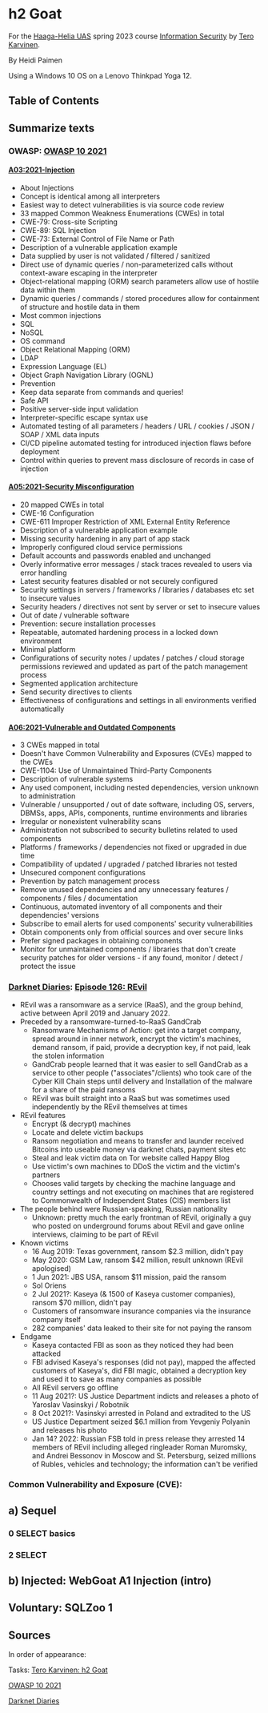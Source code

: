 # h2 Goat

For the [Haaga-Helia UAS](https://www.haaga-helia.fi/en) spring 2023 course [Information Security](https://terokarvinen.com/2023/information-security-2023/) by [Tero Karvinen](https://terokarvinen.com/).

By Heidi Paimen

Using a Windows 10 OS on a Lenovo Thinkpad Yoga 12.

## Table of Contents

## Summarize texts

### OWASP: [OWASP 10 2021](https://owasp.org/Top10/)

#### [A03:2021-Injection](https://owasp.org/Top10/A03_2021-Injection/)

* About Injections
 * Concept is identical among all interpreters
 * Easiest way to detect vulnerabilities is via source code review
* 33 mapped Common Weakness Enumerations (CWEs) in total
 * CWE-79: Cross-site Scripting
 * CWE-89: SQL Injection
 * CWE-73: External Control of File Name or Path
* Description of a vulnerable application example
 * Data supplied by user is not validated / filtered / sanitized
 * Direct use of dynamic queries / non-parameterized calls without context-aware escaping in the interpreter
 * Object-relational mapping (ORM) search parameters allow use of hostile data within them
 * Dynamic queries / commands / stored procedures allow for containment of structure and hostile data in them
* Most common injections
 * SQL
 * NoSQL
 * OS command
 * Object Relational Mapping (ORM)
 * LDAP
 * Expression Language (EL)
 * Object Graph Navigation Library (OGNL) 
* Prevention
 * Keep data separate from commands and queries!
 * Safe API
 * Positive server-side input validation
 * Interpreter-specific escape syntax use
 * Automated testing of all parameters / headers / URL / cookies / JSON / SOAP / XML data inputs
 * CI/CD pipeline automated testing for introduced injection flaws before deployment
 * Control within queries to prevent mass disclosure of records in case of injection

#### [A05:2021-Security Misconfiguration](https://owasp.org/Top10/A05_2021-Security_Misconfiguration/)

* 20 mapped CWEs in total
 * CWE-16 Configuration
 * CWE-611 Improper Restriction of XML External Entity Reference
* Description of a vulnerable application example
 * Missing security hardening in any part of app stack
 * Improperly configured cloud service permissions
 * Default accounts and passwords enabled and unchanged
 * Overly informative error messages / stack traces revealed to users via error handling
 * Latest security features disabled or not securely configured
 * Security settings in servers / frameworks / libraries / databases etc set to insecure values
 * Security headers / directives not sent by server or set to insecure values
 * Out of date / vulnerable software
* Prevention: secure installation processes
 * Repeatable, automated hardening process in a locked down environment
 * Minimal platform
 * Configurations of security notes / updates / patches / cloud storage permissions reviewed and updated as part of the patch management process
 * Segmented application architecture
 * Send security directives to clients
 * Effectiveness of configurations and settings in all environments verified automatically

#### [A06:2021-Vulnerable and Outdated Components](https://owasp.org/Top10/A06_2021-Vulnerable_and_Outdated_Components/)

* 3 CWEs mapped in total
 * Doesn't have Common Vulnerability and Exposures (CVEs) mapped to the CWEs
 * CWE-1104: Use of Unmaintained Third-Party Components
* Description of vulnerable systems
 * Any used component, including nested dependencies, version unknown to administration
 * Vulnerable / unsupported / out of date software, including OS, servers, DBMSs, apps, APIs, components, runtime environments and libraries
 * Irregular or nonexistent vulnerability scans
 * Administration not subscribed to security bulletins related to used components
 * Platforms / frameworks / dependencies not fixed or upgraded in due time
 * Compatibility of updated / upgraded / patched libraries not tested
 * Unsecured component configurations
* Prevention by patch management process
 * Remove unused dependencies and any unnecessary features / components / files / documentation
 * Continuous, automated inventory of all components and their dependencies' versions
 * Subscribe to email alerts for used components' security vulnerabilities
 * Obtain components only from official sources and over secure links
 * Prefer signed packages in obtaining components
 * Monitor for unmaintained components / libraries that don't create security patches for older versions - if any found, monitor / detect / protect the issue

### [Darknet Diaries](https://darknetdiaries.com/): [Episode 126: REvil](https://darknetdiaries.com/episode/126/)
* REvil was a ransomware as a service (RaaS), and the group behind, active between April 2019 and January 2022.
* Preceded by a ransomware-turned-to-RaaS GandCrab
  * Ransomware Mechanisms of Action: get into a target company, spread around in inner network, encrypt the victim's machines, demand ransom, if paid, provide a decryption key, if not paid, leak the stolen information
  * GandCrab people learned that it was easier to sell GandCrab as a service to other people ("associates"/clients) who took care of the Cyber Kill Chain steps until delivery and Installation of the malware for a share of the paid ransoms
  * REvil was built straight into a RaaS but was sometimes used independently by the REvil themselves at times
* REvil features
  * Encrypt (& decrypt) machines
  * Locate and delete victim backups
  * Ransom negotiation and means to transfer and launder received Bitcoins into useable money via darknet chats, payment sites etc
  * Steal and leak victim data on Tor website called Happy Blog
  * Use victim's own machines to DDoS the victim and the victim's partners
  * Chooses valid targets by checking the machine language and country settings and not executing on machines that are registered to Commonwealth of Independent States (CIS) members list
* The people behind were Russian-speaking, Russian nationality
  * Unknown: pretty much the early frontman of REvil, originally a guy who posted on underground forums about REvil and gave online interviews, claiming to be part of REvil
* Known victims
  * 16 Aug 2019: Texas government, ransom $2.3 million, didn't pay
  * May 2020: GSM Law, ransom $42 million, result unknown (REvil apologised)
  * 1 Jun 2021: JBS USA, ransom $11 mission, paid the ransom
  * Sol Oriens
  * 2 Jul 2021?: Kaseya (& 1500 of Kaseya customer companies), ransom $70 million, didn't pay
  * Customers of ransomware insurance companies via the insurance company itself
  * 282 companies' data leaked to their site for not paying the ransom
* Endgame
  * Kaseya contacted FBI as soon as they noticed they had been attacked
  * FBI advised Kaseya's responses (did not pay), mapped the affected customers of Kaseya's, did FBI magic, obtained a decryption key and used it to save as many companies as possible
  * All REvil servers go offline
  * 11 Aug 2021?: US Justice Department indicts and releases a photo of Yaroslav Vasinskyi / Robotnik
  * 8 Oct 2021?: Vasinskyi arrested in Poland and extradited to the US
  * US Justice Department seized $6.1 million from Yevgeniy Polyanin and releases his photo
  * Jan 14? 2022: Russian FSB told in press release they arrested 14 members of REvil including alleged ringleader Roman Muromsky, and Andrei Bessonov in Moscow and St. Petersburg, seized millions of Rubles, vehicles and technology; the information can't be verified

### Common Vulnerability and Exposure (CVE): 

## a) Sequel

### 0 SELECT basics

### 2 SELECT

## b) Injected: WebGoat A1 Injection (intro)

## Voluntary: SQLZoo 1

## Sources

In order of appearance:

Tasks: [Tero Karvinen: h2 Goat](https://terokarvinen.com/2023/information-security-2023/?f=moodle#h2-goat)

[OWASP 10 2021](https://owasp.org/Top10/)

[Darknet Diaries](https://darknetdiaries.com/)

